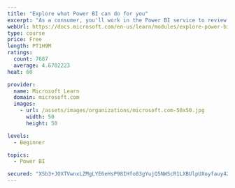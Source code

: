 ```yaml
---
title: "Explore what Power BI can do for you"
excerpt: "As a consumer, you'll work in the Power BI service to review and interact with content that has been shared with you. This module provides the foundational information that you need to work effectively in the Power BI service."
webUrl: https://docs.microsoft.com/en-us/learn/modules/explore-power-bi-service/
type: course
price: Free
length: PT1H9M
ratings:
  count: 7687
  average: 4.6702223
heat: 60

provider:
  name: Microsoft Learn
  domain: microsoft.com
  images:
    - url: /assets/images/organizations/microsoft.com-50x50.jpg
      width: 50
      height: 50

levels:
  - Beginner

topics:
  - Power BI

secured: "XSb3+JOXTVwnxLZMgLYE6eHsP98IHfo83gYujQ5NWScR1LXBUlpUXoyfauy42M2WIi/ZDNcrd76eaxCuZC4kYvKy/SE5MBLfiGC9XGYFfRDL5Tm1r+cqW8wovdjRUOWx6havTZ7MmyWTkRX4n/Ty1ev5gkLk8PB88OoL8JMcrCE4H0kD/5FZJ7fKfKjZSd74ZbKpGIGeds9z8t1ADNq5tnul0TZw4KrKOxuWIAy08Zt6DDf1BrJrHoMCXk2ESg4qPEQ7D+0aq/GBPqcsbvuTWks6w3oJpPkl2J7a4jhR/ZEruZyNZgvZAkW4TxUXU1NemMjcDaauB/jOMBRcKwA7w/qL/BF6iv6KS+CovdJWGf2wC4EBFn84lxnbBSPuqKGZA0DjK5acJu/sPSoEppXKYn0ZmiAuEzEN4h4QSaFe3Ig=;M9cA8+CXjl9IKohRZP123w=="
---
```


